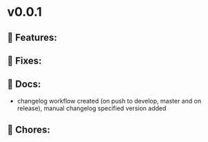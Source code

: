 # v0.0.1

## 🚀 Features:

## 🐛 Fixes:

## 📓 Docs:
- changelog workflow created (on push to develop, master and on release), manual changelog specified version added

## 🧹 Chores:

